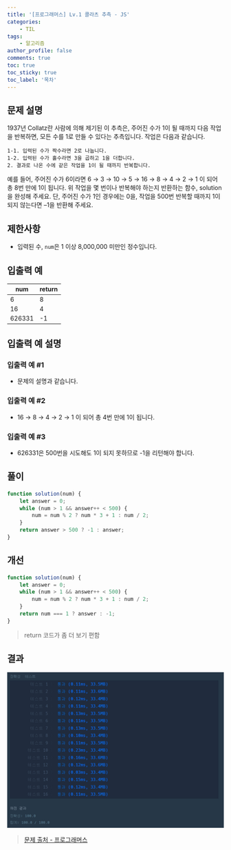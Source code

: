 ```yaml
---
title: '[프로그래머스] Lv.1 콜라츠 추측 - JS'
categories:
    - TIL
tags:
    - 알고리즘
author_profile: false
comments: true
toc: true
toc_sticky: true
toc_label: '목차'
---
```


## 문제 설명
1937년 Collatz란 사람에 의해 제기된 이 추측은, 주어진 수가 1이 될 때까지 다음 작업을 반복하면, 모든 수를 1로 만들 수 있다는 추측입니다. 작업은 다음과 같습니다.

```
1-1. 입력된 수가 짝수라면 2로 나눕니다. 
1-2. 입력된 수가 홀수라면 3을 곱하고 1을 더합니다. 
2. 결과로 나온 수에 같은 작업을 1이 될 때까지 반복합니다. 
```
예를 들어, 주어진 수가 6이라면 6 → 3 → 10 → 5 → 16 → 8 → 4 → 2 → 1 이 되어 총 8번 만에 1이 됩니다. 위 작업을 몇 번이나 반복해야 하는지 반환하는 함수, solution을 완성해 주세요. 단, 주어진 수가 1인 경우에는 0을, 작업을 500번 반복할 때까지 1이 되지 않는다면 –1을 반환해 주세요.

## 제한사항
* 입력된 수, `num`은 1 이상 8,000,000 미만인 정수입니다.

## 입출력 예

| num    | return |
|--------|--------|
| 6      | 8      |
| 16     | 4      |
| 626331 | -1     |

## 입출력 예 설명
### 입출력 예 #1
* 문제의 설명과 같습니다.

### 입출력 예 #2
* 16 → 8 → 4 → 2 → 1 이 되어 총 4번 만에 1이 됩니다.

### 입출력 예 #3
* 626331은 500번을 시도해도 1이 되지 못하므로 -1을 리턴해야 합니다.

## 풀이
```javascript
function solution(num) {
    let answer = 0;
    while (num > 1 && answer++ < 500) {
        num = num % 2 ? num * 3 + 1 : num / 2;
    }
    return answer > 500 ? -1 : answer;
}
```

## 개선
```javascript
function solution(num) {
    let answer = 0;
    while (num > 1 && answer++ < 500) {
        num = num % 2 ? num * 3 + 1 : num / 2;
    }
    return num === 1 ? answer : -1;
}
```
> return 코드가 좀 더 보기 편함


## 결과
![result](/assets/images/2023/08-21/algorithm-14-result.png)

>[문제 출처 - 프로그래머스](https://school.programmers.co.kr/learn/courses/30/lessons/12943)